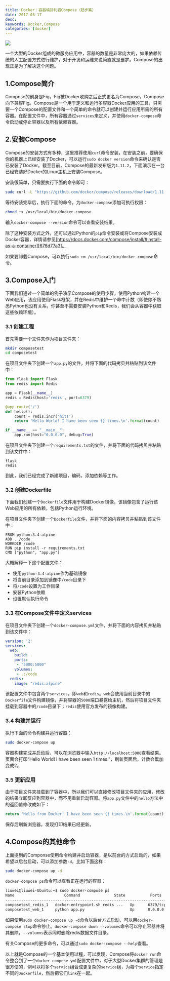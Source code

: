 ```yaml
---
title: Docker：容器编排利器Compose（起步篇）
date: 2017-03-17
desc:
keywords: Docker,Compose
categories: [docker]
---
```


<img src="http://ohwsf74ph.bkt.clouddn.com/image/banner/docker-logo.jpeg">

一个大型的Docker组成的微服务应用中，容器的数量是非常庞大的，如果依赖传统的人工配置方式进行维护，对于开发和运维来说简直就是噩梦。Compose的出现正是为了解决这个问题。

<!-- more -->

## 1.Compose简介

Compose的前身是Fig，Fig被Docker收购之后正式更名为Compose，Compose向下兼容Fig。Compose是一个用于定义和运行多容器Docker应用的工具，只需要一个Compose的配置文件和一个简单的命令就可以创建并运行应用所需的所有容器。在配置文件中，所有容器通过`services`来定义，并使用`docker-compose`命令启动或停止容器以及所有依赖容器。

## 2.安装Compose

Compose的安装方式有多种，这里推荐使用`curl`命令安装，在安装之前，要确保你的机器上已经安装了Docker，可以运行`sudo docker version`命令来确认是否已安装了Docker。截至目前，Compose的最新发布版为`1.11.2`，下面演示在一台已经安装好Docker的Linux主机上安装Compose。

安装很简单，只需要执行下面的命令即可：

```bash
sudo curl -L "https://github.com/docker/compose/releases/download/1.11.2/docker-compose-$(uname -s)-$(uname -m)" -o /usr/local/bin/docker-compose
```

等待安装完毕后，执行下面的命令，为`docker-compose`添加可执行权限：

```bash
chmod +x /usr/local/bin/docker-compose
```

输入`docker-compose --version`命令可以查看安装结果。

除了这种安装方式之外，还可以通过Python的`pip`命令安装或将Compose安装成Docker容器，详情请参见[https://docs.docker.com/compose/install/#install-as-a-container][676d77a3]。

如果要卸载Compose，可以执行`sudo rm /usr/local/bin/docker-compose`命令。

## 3.Compose入门

下面我们通过一个简单的例子演示Compose的使用步骤，使用Python构建一个Web应用，该应用使用Flask框架，并在Redis中维护一个命中计数（即使你不熟悉Python也没有关系，你甚至不需要安装Python和Redis，我们会从容器中获取这些依赖环境）。

### 3.1 创建工程

首先需要一个文件夹作为项目文件夹：

```bash
mkdir composetest
cd composetest
```

在项目文件夹下创建一个`app.py`的文件，并将下面的代码拷贝并粘贴到该文件中：

```python
from flask import Flask
from redis import Redis

app = Flask(__name__)
redis = Redis(host='redis', port=6379)

@app.route('/')
def hello():
    count = redis.incr('hits')
    return 'Hello World! I have been seen {} times.\n'.format(count)

if __name__ == "__main__":
    app.run(host="0.0.0.0", debug=True)
```

在项目文件夹下创建一个`requirements.txt`的文件，并将下面的代码拷贝并粘贴到该文件中：

```
flask
redis
```

到此，我们已经完成了新建项目，编码，添加依赖等工作。

### 3.2 创建Dockerfile

下面我们创建一个`Dockerfile`文件用于构建Docker镜像，该镜像包含了运行该Web应用的所有依赖，包括Python运行环境。

在项目文件夹下创建一个`Dockerfile`文件，并将下面的内容拷贝并粘贴到该文件中：

```
FROM python:3.4-alpine
ADD . /code
WORKDIR /code
RUN pip install -r requirements.txt
CMD ["python", "app.py"]
```

大概解释一下这个配置文件：

- 使用`python-3.4-alpine`作为基础镜像
- 将当前目录添加到镜像中`/code`目录下
- 将`/code`设置为工作目录
- 安装Python依赖
- 设置默认执行命令

### 3.3 在Compose文件中定义services

在项目文件夹下创建一个`docker-compose.yml`文件，并将下面的内容拷贝并粘贴到该文件中：

```yml
version: '2'
services:
  web:
    build: .
    ports:
     - "5000:5000"
    volumes:
     - .:/code
  redis:
    image: "redis:alpine"
```

该配置文件中包含两个`services`，即`web`和`redis`。`web`会使用当前目录中的`Dockerfile`文件构建镜像，并将容器的`5000`端口暴露给主机，然后将项目文件夹挂载到容器中的`/code`目录下；`redis`使用官方发布的镜像构建。

### 3.4 构建并运行

执行下面的命令构建并运行容器：

```bash
sudo docker-compose up
```

容器构建完成并启动后，可以在浏览器中输入`http://localhost:5000`查看结果。页面会打印“Hello World! I have been seen 1 times.”，刷新页面后，计数会累加变成2。

### 3.5 更新应用

由于项目文件夹挂载到了容器中，所以我们可以直接修改项目文件夹的应用，修改的结果立即反应到容器中，而不用重新启动容器。将`app.py`文件中的`hello`方法中的返回值修改成如下：

```python
return 'Hello from Docker! I have been seen {} times.\n'.format(count)
```

保存后刷新浏览器，发现打印结果已经更新。

## 4.Compose的其他命令

上面提到的Componse使用命令构建并启动容器，是以前台的方式启动的，如果希望以后台启动，可以添加参数`-d`，比如下面这样：

```bash
sudo docker-compose up -d
```

`docker-compose ps`命令可以查看正在运行的容器：

```bash
liuwei@liuwei-Ubuntu:~$ sudo docker-compose ps
Name                      Command               State           Ports
-------------------------------------------------------------------------------------
composetest_redis_1   docker-entrypoint.sh redis ...   Up      6379/tcp
composetest_web_1     python app.py                    Up      0.0.0.0:5000->5000/tcp
```

如果使用`sudo docker-compose up -d`命令以后台方式启动，可以用`docker-compose stop`命令停止。`docker-compose down --volumes`命令可以停止容器并将其删除，`--volumns`表示同时删除redis数据文件目录。

有关Compose的更多命令，可以通过`sudo docker-compose --help`查看。

以上就是Compose的一个基本使用过程，可以发现，Compose将`docker run`命令整合到了一个`docker-compose.yml`配置文件中，对于大型Docker集群的管理是很方便的，例可以将多个`service`组合成更复杂的`service`组，为每个`service`指定不同的`Dockerfile`，然后把它们`link`在一起。

[676d77a3]: https://docs.docker.com/compose/install/#install-as-a-container "https://docs.docker.com/compose/install/#install-as-a-container"
